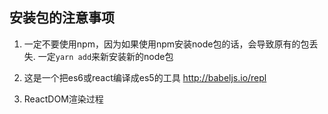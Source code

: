 ## 安装包的注意事项
1. 一定不要使用npm，因为如果使用npm安装node包的话，会导致原有的包丢失.
一定`yarn add`来新安装新的node包

2. 这是一个把es6或react编译成es5的工具
http://babeljs.io/repl

3. ReactDOM渲染过程